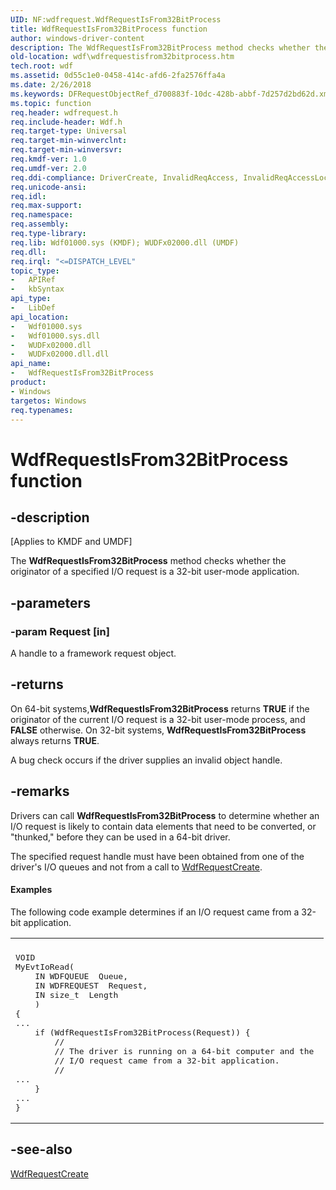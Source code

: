 ```yaml
---
UID: NF:wdfrequest.WdfRequestIsFrom32BitProcess
title: WdfRequestIsFrom32BitProcess function
author: windows-driver-content
description: The WdfRequestIsFrom32BitProcess method checks whether the originator of a specified I/O request is a 32-bit user-mode application.
old-location: wdf\wdfrequestisfrom32bitprocess.htm
tech.root: wdf
ms.assetid: 0d55c1e0-0458-414c-afd6-2fa2576ffa4a
ms.date: 2/26/2018
ms.keywords: DFRequestObjectRef_d700883f-10dc-428b-abbf-7d257d2bd62d.xml, WdfRequestIsFrom32BitProcess, WdfRequestIsFrom32BitProcess method, kmdf.wdfrequestisfrom32bitprocess, wdf.wdfrequestisfrom32bitprocess, wdfrequest/WdfRequestIsFrom32BitProcess
ms.topic: function
req.header: wdfrequest.h
req.include-header: Wdf.h
req.target-type: Universal
req.target-min-winverclnt: 
req.target-min-winversvr: 
req.kmdf-ver: 1.0
req.umdf-ver: 2.0
req.ddi-compliance: DriverCreate, InvalidReqAccess, InvalidReqAccessLocal, KmdfIrql, KmdfIrql2
req.unicode-ansi: 
req.idl: 
req.max-support: 
req.namespace: 
req.assembly: 
req.type-library: 
req.lib: Wdf01000.sys (KMDF); WUDFx02000.dll (UMDF)
req.dll: 
req.irql: "<=DISPATCH_LEVEL"
topic_type:
-	APIRef
-	kbSyntax
api_type:
-	LibDef
api_location:
-	Wdf01000.sys
-	Wdf01000.sys.dll
-	WUDFx02000.dll
-	WUDFx02000.dll.dll
api_name:
-	WdfRequestIsFrom32BitProcess
product:
- Windows
targetos: Windows
req.typenames: 
---
```


# WdfRequestIsFrom32BitProcess function


## -description


<p class="CCE_Message">[Applies to KMDF and UMDF]</p>

The <b>WdfRequestIsFrom32BitProcess</b> method checks whether the originator of a specified I/O request is a 32-bit user-mode application.


## -parameters




### -param Request [in]

A handle to a framework request object.


## -returns



On 64-bit systems,<b>WdfRequestIsFrom32BitProcess</b> returns <b>TRUE</b> if the originator of the current I/O request is a 32-bit user-mode process, and <b>FALSE</b> otherwise. On 32-bit systems, <b>WdfRequestIsFrom32BitProcess</b> always returns <b>TRUE</b>.

A bug check occurs if the driver supplies an invalid object handle.




## -remarks



Drivers can call <b>WdfRequestIsFrom32BitProcess</b> to determine whether an I/O request is likely to contain data elements that need to be converted, or "thunked," before they can be used in a 64-bit driver.

The specified request handle must have been obtained from one of the driver's I/O queues and not from a call to <a href="https://msdn.microsoft.com/library/windows/hardware/ff549951">WdfRequestCreate</a>.


#### Examples

The following code example determines if an I/O request came from a 32-bit application.

<div class="code"><span codelanguage=""><table>
<tr>
<th></th>
</tr>
<tr>
<td>
<pre>VOID
MyEvtIoRead(
    IN WDFQUEUE  Queue,
    IN WDFREQUEST  Request,
    IN size_t  Length
    )
{
...
    if (WdfRequestIsFrom32BitProcess(Request)) {
        //
        // The driver is running on a 64-bit computer and the 
        // I/O request came from a 32-bit application.
        //
...
    }
...
}</pre>
</td>
</tr>
</table></span></div>



## -see-also




<a href="https://msdn.microsoft.com/library/windows/hardware/ff549951">WdfRequestCreate</a>
 

 

